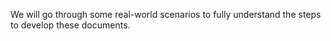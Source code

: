 We will go through some real-world scenarios to fully understand the steps to develop these documents.